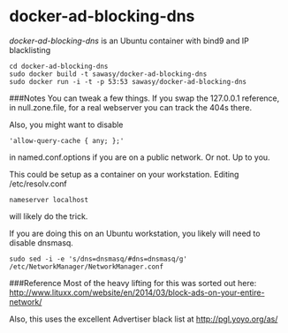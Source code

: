 docker-ad-blocking-dns
======================
*docker-ad-blocking-dns* is an Ubuntu  container with bind9 and IP blacklisting

```shell
cd docker-ad-blocking-dns
sudo docker build -t sawasy/docker-ad-blocking-dns
sudo docker run -i -t -p 53:53 sawasy/docker-ad-blocking-dns
```
###Notes
You can tweak a few things. If you swap the 127.0.0.1 reference, in null.zone.file, for a real webserver you can track the 404s there. 

Also, you might want to disable 
```shell
'allow-query-cache { any; };'
```
in named.conf.options if you are on a public network. Or not. Up to you.


This could be setup as a container on your workstation. Editing /etc/resolv.conf
```shell
nameserver localhost
```
will likely do the trick.

If you are doing this on an Ubuntu workstation, you likely will need to disable dnsmasq.
```shell
sudo sed -i -e 's/dns=dnsmasq/#dns=dnsmasq/g' /etc/NetworkManager/NetworkManager.conf
```
###Reference
Most of the heavy lifting for this was sorted out here: http://www.lituxx.com/website/en/2014/03/block-ads-on-your-entire-network/

Also, this uses the excellent Advertiser black list at http://pgl.yoyo.org/as/

